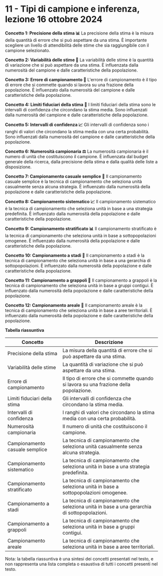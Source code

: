 # 11 - Tipi di campione e inferenza, lezione 16 ottobre 2024

**Concetto 1: Precisione della stima 📊**
La precisione della stima è la misura della quantità di errore che si può aspettare da una stima. È importante scegliere un livello di attendibilità delle stime che sia raggiungibile con il campione selezionato.

**Concetto 2: Variabilità delle stime 🔄**
La variabilità delle stime è la quantità di variazione che si può aspettare da una stima. È influenzata dalla numerosità del campione e dalle caratteristiche della popolazione.

**Concetto 3: Errore di campionamento 🚫**
L'errore di campionamento è il tipo di errore che si commette quando si lavora su una frazione della popolazione. È influenzato dalla numerosità del campione e dalle caratteristiche della popolazione.

**Concetto 4: Limiti fiduciari della stima 🚪**
I limiti fiduciari della stima sono le intervalli di confidenza che circondano la stima media. Sono influenzati dalla numerosità del campione e dalle caratteristiche della popolazione.

**Concetto 5: Intervalli di confidenza 📈**
Gli intervalli di confidenza sono i ranghi di valori che circondano la stima media con una certa probabilità. Sono influenzati dalla numerosità del campione e dalle caratteristiche della popolazione.

**Concetto 6: Numerosità campionaria ⚖️**
La numerosità campionaria è il numero di unità che costituiscono il campione. È influenzata dal budget generale della ricerca, dalla precisione della stima e dalla qualità delle liste a disposizione.

**Concetto 7: Campionamento casuale semplice 🎲**
Il campionamento casuale semplice è la tecnica di campionamento che seleziona unità casualmente senza alcuna strategia. È influenzato dalla numerosità della popolazione e dalle caratteristiche della popolazione.

**Concetto 8: Campionamento sistematico 📈**
Il campionamento sistematico è la tecnica di campionamento che seleziona unità in base a una strategia predefinita. È influenzato dalla numerosità della popolazione e dalle caratteristiche della popolazione.

**Concetto 9: Campionamento stratificato 📊**
Il campionamento stratificato è la tecnica di campionamento che seleziona unità in base a sottopopolazioni omogenee. È influenzato dalla numerosità della popolazione e dalle caratteristiche della popolazione.

**Concetto 10: Campionamento a stadi 🚀**
Il campionamento a stadi è la tecnica di campionamento che seleziona unità in base a una gerarchia di sottopopolazioni. È influenzato dalla numerosità della popolazione e dalle caratteristiche della popolazione.

**Concetto 11: Campionamento a grappoli 🌿**
Il campionamento a grappoli è la tecnica di campionamento che seleziona unità in base a gruppi contigui. È influenzato dalla numerosità della popolazione e dalle caratteristiche della popolazione.

**Concetto 12: Campionamento areale 📍**
Il campionamento areale è la tecnica di campionamento che seleziona unità in base a aree territoriali. È influenzato dalla numerosità della popolazione e dalle caratteristiche della popolazione.

**Tabella riassuntiva**

| Concetto | Descrizione |
| --- | --- |
| Precisione della stima | La misura della quantità di errore che si può aspettare da una stima. |
| Variabilità delle stime | La quantità di variazione che si può aspettare da una stima. |
| Errore di campionamento | Il tipo di errore che si commette quando si lavora su una frazione della popolazione. |
| Limiti fiduciari della stima | Gli intervalli di confidenza che circondano la stima media. |
| Intervalli di confidenza | I ranghi di valori che circondano la stima media con una certa probabilità. |
| Numerosità campionaria | Il numero di unità che costituiscono il campione. |
| Campionamento casuale semplice | La tecnica di campionamento che seleziona unità casualmente senza alcuna strategia. |
| Campionamento sistematico | La tecnica di campionamento che seleziona unità in base a una strategia predefinita. |
| Campionamento stratificato | La tecnica di campionamento che seleziona unità in base a sottopopolazioni omogenee. |
| Campionamento a stadi | La tecnica di campionamento che seleziona unità in base a una gerarchia di sottopopolazioni. |
| Campionamento a grappoli | La tecnica di campionamento che seleziona unità in base a gruppi contigui. |
| Campionamento areale | La tecnica di campionamento che seleziona unità in base a aree territoriali. |

Nota: la tabella riassuntiva è una sintesi dei concetti presentati nel testo, e non rappresenta una lista completa o esaustiva di tutti i concetti presenti nel testo.
